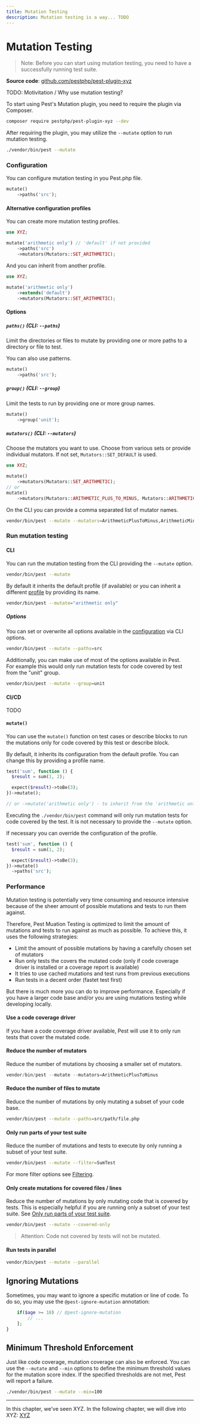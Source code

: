 ```yaml
---
title: Mutation Testing
description: Mutation testing is a way... TODO 
---
```


# Mutation Testing

> Note: Before you can start using mutation testing, you need to have a successfully running test suite.

**Source code**: [github.com/pestphp/pest-plugin-xyz](XYZ)

TODO: Motivitation / Why use mutation testing?

To start using Pest's Mutation plugin, you need to require the plugin via Composer.

```bash
composer require pestphp/pest-plugin-xyz --dev
```

After requiring the plugin, you may utilize the `--mutate` option to run mutation testing.

```bash
./vendor/bin/pest --mutate
```

<a name="configuration"></a>
### Configuration

You can configure mutation testing in you Pest.php file.

```php
mutate()
    ->paths('src');
```

<a name="profiles"></a>
#### Alternative configuration profiles

You can create more mutation testing profiles.

```php
use XYZ;

mutate('arithmetic only') // 'default' if not provided
    ->paths('src')
    ->mutators(Mutators::SET_ARITHMETIC);
```

And you can inherit from another profile.

```php
use XYZ;

mutate('arithmetic only')
    ->extends('default')
    ->mutators(Mutators::SET_ARITHMETIC);
```

#### Options

##### `paths()` (CLI: `--paths`)

Limit the directories or files to mutate by providing one or more paths to a directory or file to test.

You can also use patterns.

```php
mutate()
    ->paths('src');
```

##### `group()` (CLI: `--group`)

Limit the tests to run by providing one or more group names.

```php
mutate()
    ->group('unit');
```

##### `mutators()` (CLI: `--mutators`)

Choose the mutators you want to use. Choose from various sets or provide individual mutators. If not set, `Mutators::SET_DEFAULT` is used. 

```php
use XYZ;

mutate()
    ->mutators(Mutators::SET_ARITHMETIC);
// or
mutate()
    ->mutators(Mutators::ARITHMETIC_PLUS_TO_MINUS, Mutators::ARITHMETIC_MINUS_TO_PLUS);
```

On the CLI you can provide a comma separated list of mutator names.

```bash
vendor/bin/pest --mutate --mutators=ArithmeticPlusToMinus,ArithmeticMinusToPlus
```

### Run mutation testing

#### CLI

You can run the mutation testing from the CLI providing the `--mutate` option.

```bash
vendor/bin/pest --mutate
```

By default it inherits the default profile (if available) or you can inherit a different [profile](#profiles) by providing its name.

```bash
vendor/bin/pest --mutate="arithmetic only"
```

##### Options

You can set or overwrite all options available in the [configuration](#configuration) via CLI options.

```bash
vendor/bin/pest --mutate --paths=src
```

Additionally, you can make use of most of the options available in Pest. \
For example this would only run mutation tests for code covered by test from the "unit" group.

```bash
vendor/bin/pest --mutate --group=unit
```

#### CI/CD

TODO

#### `mutate()`

You can use the `mutate()` function on test cases or describe blocks to run the mutations only for code covered by this test or describe block.

By default, it inherits its configuration from the default profile. You can change this by providing a profile name.

```php
test('sum', function () {
  $result = sum(1, 2);

  expect($result)->toBe(3);
})->mutate();

// or ->mutate('arithmetic only') - to inherit from the 'arithmetic only' profile
```

Executing the `./vendor/bin/pest` command will only run mutation tests for code covered by the test. It is not necessary to provide the `--mutate` option.

If necessary you can override the configuration of the profile.

```php
test('sum', function () {
  $result = sum(1, 2);

  expect($result)->toBe(3);
})->mutate()
  ->paths('src');
```

### Performance

Mutation testing is potentially very time consuming and resource intensive because of the sheer amount of possible mutations and tests to run them against.

Therefore, Pest Muation Testing is optimized to limit the amount of mutations and tests to run against as much as possible. To achieve this, it uses the following strategies:
- Limit the amount of possible mutations by having a carefully chosen set of mutators
- Run only tests the covers the mutated code (only if code coverage driver is installed or a coverage report is available)
- It tries to use cached mutations and test runs from previous executions
- Run tests in a decent order (fastet test first)

But there is much more you can do to improve performance. Especially if you have a larger code base and/or you are using mutations testing while developing locally.

#### Use a code coverage driver

If you have a code coverage driver available, Pest will use it to only run tests that cover the mutated code.

#### Reduce the number of mutators

Reduce the number of mutations by choosing a smaller set of mutators.

```php
vendor/bin/pest --mutate --mutators=ArithmeticPlusToMinus
```

#### Reduce the number of files to mutate

Reduce the number of mutations by only mutating a subset of your code base.

```bash
vendor/bin/pest --mutate --paths=src/path/file.php
```

<a name="only-run-parts-of-your-test-suite"></a>
#### Only run parts of your test suite

Reduce the number of mutations and tests to execute by only running a subset of your test suite.

```bash
vendor/bin/pest --mutate --filter=SumTest
```

For more filter options see [Filtering](/docs/filtering-tests).

#### Only create mutations for covered files / lines

Reduce the number of mutations by only mutating code that is covered by tests. This is especially helpful if you are running only a subset of your test suite. See [Only run parts of your test suite](#only-run-parts-of-your-test-suite).

```bash
vendor/bin/pest --mutate --covered-only
```

> Attention: Code not covered by tests will not be mutated. 

#### Run tests in parallel

```bash
vendor/bin/pest --mutate --parallel
```

## Ignoring Mutations

Sometimes, you may want to ignore a specific mutation or line of code. To do so, you may use the `@pest-ignore-mutation` annotation:

```php
    if($age >= 18) // @pest-ignore-mutation
        // ...
    ];
}
```

## Minimum Threshold Enforcement

Just like code coverage, mutation coverage can also be enforced. You can use the `--mutate` and `--min` options to define the minimum threshold values for the mutation score index. If the specified thresholds are not met, Pest will report a failure.

```bash
./vendor/bin/pest --mutate --min=100
```

---

In this chapter, we've seen XYZ. In the following chapter, we will dive into XYZ: [XYZ](/docs/xyz)
